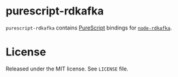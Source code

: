 # purescript-rdkafka

`purescript-rdkafka` contains [PureScript](http://purescript.org) bindings for [`node-rdkafka`](https://github.com/Blizzard/node-rdkafka).

# License

Released under the MIT license. See `LICENSE` file.
